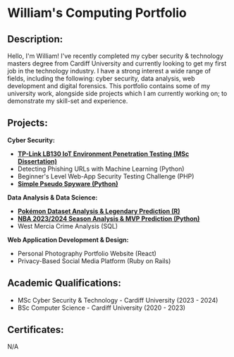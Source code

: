 # William's Computing Portfolio

## Description:
Hello, I'm William! I've recently completed my cyber security & technology masters degree from Cardiff University and currently looking to get my first job in the technology industry. I have a strong interest a wide range of fields, including the following: cyber security, data analysis, web development and digital forensics. This portfolio contains some of my university work, alongside side projects which I am currently working on; to demonstrate my skill-set and experience.

## Projects:

**Cyber Security:**

* [**TP-Link LB130 IoT Environment Penetration Testing (MSc Dissertation)**](https://github.com/wlshepherd/My_Portolio/blob/main/NBA_Data_Analysis_Project.ipynb)
* Detecting Phishing URLs with Machine Learning (Python)
* Beginner's Level Web-App Security Testing Challenge (PHP)
* [**Simple Pseudo Spyware (Python)**](https://github.com/wlshepherd/My_Portolio/tree/main/Pseudo%20Spyware%20Side%20Project)

**Data Analysis & Data Science:**

* [**Pokémon Dataset Analysis & Legendary Prediction (R)**](https://github.com/wlshepherd/My_Portolio/blob/main/pokemon.pdf)
* [**NBA 2023/2024 Season Analysis & MVP Prediction (Python)**](https://github.com/wlshepherd/My_Portolio/blob/main/NBA_Data_Analysis_Project.ipynb)
* West Mercia Crime Analysis (SQL)


**Web Application Development & Design:**
* Personal Photography Portfolio Website (React)
* Privacy-Based Social Media Platform (Ruby on Rails)

## Academic Qualifications:
* MSc Cyber Security & Technology - Cardiff University (2023 - 2024)
* BSc Computer Science - Cardiff University (2020 - 2023)

## Certificates:
N/A


